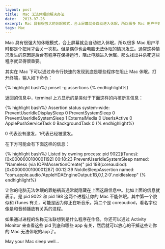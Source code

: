 ```yaml
---
layout: post
title:  Mac 无法休眠的解决办法
date:   2013-07-26 
excerpt: Mac 具有很强大的休眠模式，合上屏幕就会自动进入休眠，所以很多 Mac 用户平时都是个把月才会关一次机。但是偶尔也会电脑无法休眠的情况发生。通常这种情况发生的原因是后台有程序在保持运行，阻止电脑进入休眠。那么找出并杀死这些程序就显得很重要。
tags: Mac
---
```

Mac 具有很强大的休眠模式，合上屏幕就会自动进入休眠，所以很多 Mac 用户平时都是个把月才会关一次机。但是偶尔也会电脑无法休眠的情况发生。通常这种情况发生的原因是后台有程序在保持运行，阻止电脑进入休眠。那么找出并杀死这些程序就显得很重要。

其实在 Mac 下可以通过命令行快速的发现到底是哪些程序在阻止 Mac 休眠。打开终端，输入如下命令：

{% highlight bash%}
pmset -g assertions
{% endhighlight%}

返回的信息中，terminal 上方显示的是类似于下面这样的内核断言信息：

{% highlight bash%}
Assertion status system-wide:
   PreventUserIdleDisplaySleep    0
   PreventSystemSleep             0
   PreventUserIdleSystemSleep     1
   ExternalMedia                  0
   UserIsActive                   0
   ApplePushServiceTask           0
   BackgroundTask                 0
{% endhighlight%}

0 代表没有激发，1代表已经被激发。

在下方可能会有下面这样的信息：

{% highlight bash%}
Listed by owning process:
  pid 9022(iTunes): [0x0000000100001192] 00:18:23 PreventUserIdleSystemSleep named: "Nameless (via IOPMAssertionCreate)" 
  pid 198(coreaudiod): [0x0000000100001287] 00:12:39 NoIdleSleepAssertion named: "com.apple.audio.'AppleHDAEngineOutput:1B,0,1,2:0'.noidlesleep" 
{% endhighlight%}

让你的电脑无法休眠的罪魁祸首通常就隐藏在上面这段信息中。比如上面的信息就表示，是 pid 9022 和 pid 198 这两个进程让你的 Mac 不能休眠。其中第一个貌似和 iTunes 有关，可能是因为你正在听音乐，第二个是 coreoudiod，看名字也像是和音频播放有关系的进程。

如果通过进程的名称无法联想到是什么程序在作怪，你还可以通过 Activity Monitor 来查看这些 pid 到底和哪些 app 有关，然后就可以放心的干掉这些让你的 Mac 无法休眠的app了。

May your Mac sleep well...



